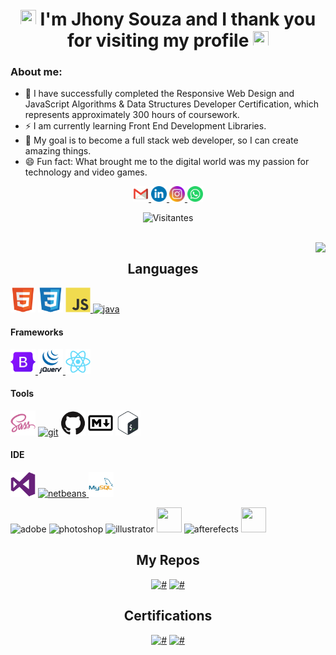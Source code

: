 <div align="center">
<h1>
 <img  width="25" height="25" src="https://www.discordianos.com/uploads/monthly_2021_02/c5efb82dcccc7f06ae379bdc9fdf00e3.cropped.gif.4916ab8d670076f628c323c10270c436.gif">
  I'm Jhony Souza and I thank you for visiting my profile
 <img  width="25" height="25" src="https://www.discordianos.com/uploads/monthly_2021_02/c5efb82dcccc7f06ae379bdc9fdf00e3.cropped.gif.4916ab8d670076f628c323c10270c436.gif">
</h1>
</div>


<h3>About me:</h3>

- 🌱 I have successfully completed the Responsive Web Design and JavaScript Algorithms & Data Structures Developer Certification, which represents approximately 300 hours of coursework.
- ⚡ I am currently learning Front End Development Libraries.
- 💭 My goal is to become a full stack web developer, so I can create amazing things.
- 😄 Fun fact: What brought me to the digital world was my passion for technology and video games.

<div align="center">
<!-- REDES SOCIAIS -->
	<a href = "mailto: jhonatansouzameza100@gmail.com">
    <img width="25" src="https://github.com/shahbajjamil/Social-Meadia-Icons/blob/master/Icons-logos/gmail.png">
    </a>
    <a href = "https://www.linkedin.com/in/jhonatan-leon-souza-meza/" target="_blank">
    <img width="25" src="https://github.com/shahbajjamil/Social-Meadia-Icons/blob/master/Icons-logos/linkedin-circle.png">
    </a>
   	<a href = "https://www.instagram.com/el.jhony.oficial/" target="_blank">
    <img width="25" src="https://github.com/shahbajjamil/Social-Meadia-Icons/blob/master/Icons-logos/instagram-circle.png">
    </a>
	</a>
   	<a href = "https://wa.me/543757501633?text=Hola%20Jhoni,%20como%20estas?" target="_blank">
    <img width="25" src="https://github.com/shahbajjamil/Social-Meadia-Icons/blob/master/Icons-logos/whatsapp-circle.png">
    </a>

![Visitantes](https://api.visitorbadge.io/api/visitors?path=https%3A%2F%2Fgithub.com%2FWarDog1000&label=Visitors&labelColor=%23dc143c&countColor=%23555555&style=flat&labelStyle=upper)
</div>
<br>
<img align="right" height="180" src="https://github-readme-stats.vercel.app/api/top-langs/?username=WarDog1000&langs_count=10&layout=compact&theme=dark">
<h2 align="center">Languages</h2>
<a href="https://www.freecodecamp.org/certification/JhonySouza/responsive-web-design" target="_blank"> <img src="https://github.com/devicons/devicon/blob/master/icons/html5/html5-original.svg" alt="html5-certification" width="40" height="40"/></a>
<a href="https://www.freecodecamp.org/certification/JhonySouza/responsive-web-design" target="_blank"> <img src="https://github.com/devicons/devicon/blob/master/icons/css3/css3-original.svg" alt="css3-certification" width="40" height="40"/></a>
<a href="https://www.freecodecamp.org/certification/JhonySouza/javascript-algorithms-and-data-structures" target="_blank"> <img src="https://github.com/devicons/devicon/blob/master/icons/javascript/javascript-original.svg" alt="javascript-certification" width="40" height="40"/> </a>
<a href="https://www.java.com" target="_blank"> <img src="https://cdn.icon-icons.com/icons2/2415/PNG/512/java_original_wordmark_logo_icon_146459.png" alt="java" width="40" height="40"/></a>
<h4>Frameworks</h4>
<a href="#"> <img src="https://github.com/devicons/devicon/blob/master/icons/bootstrap/bootstrap-original.svg" alt="bootstrap-certification" width="40" height="40"/> </a>
<a href="#"> <img src="https://github.com/devicons/devicon/blob/master/icons/jquery/jquery-original-wordmark.svg" alt="jquery-certification" width="40" height="40"/> </a>
<a href="#"> <img src="https://github.com/devicons/devicon/blob/master/icons/react/react-original.svg" alt="jquery-certification" width="40" height="40"/> </a>
<h4>Tools</h4>
<a href="#"><img src="https://github.com/devicons/devicon/blob/master/icons/sass/sass-original.svg" alt="sass" width="40" height="40"/></a>
<a href="https://git-scm.com/" target="_blank"><img src="https://www.vectorlogo.zone/logos/git-scm/git-scm-icon.svg" alt="git" width="40" height="40"/></a>
<a href="https://github.com/WarDog1000" target="_blank"><img src="https://github.com/devicons/devicon/blob/master/icons/github/github-original.svg" alt="gitHub" width="40" height="40"/></a>
<a href="#"><img src="https://github.com/devicons/devicon/blob/master/icons/markdown/markdown-original.svg" alt="markdown" width="40" height="40"/></a>
<a href="#"> <img src="https://github.com/devicons/devicon/blob/master/icons/bash/bash-original.svg" alt="bash" width="40" height="40"/></a>
<h4>IDE</h4>
<a href="https://vscode.dev/" target="_blank"><img src="https://github.com/devicons/devicon/blob/master/icons/visualstudio/visualstudio-plain.svg" alt="visualstudio" width="40" height="40"/></a>
<a href="https://netbeans.apache.org/" target="_blank"><img src="https://netbeans.apache.org/images/apache-netbeans.svg" alt="netbeans" width="40" height="40"/> </a>
<a href="https://www.mysql.com/" target="_blank"><img src="https://raw.githubusercontent.com/devicons/devicon/master/icons/mysql/mysql-original-wordmark.svg" alt="mysql" width="40" height="40"/></a>

<a><img src="https://www.adobe.com/content/dam/cc/icons/Adobe_Corporate_Horizontal_Red_HEX.svg" alt="adobe" width="25" height="25"/></a>
<a><img src="https://cdn.icon-icons.com/icons2/1088/PNG/512/1485282157-adobe-photoshop-raster-graphics-editor-cc-creative-cloud_78285.png" alt="photoshop" width="40" height="40"/></a>
<a><img src="https://cdn.icon-icons.com/icons2/1088/PNG/512/1485282143-adobe-illustrator-cc-creative-cloud_78298.png" alt="illustrator" width="40" height="40"/></a>
<a target="_blank"> <img src="https://cdn.icon-icons.com/icons2/1088/PNG/512/1485282164-adobe-lightroom-lr-cc-creative-cloud_78305.png" width="40" height="40"/></a>
<a><img src="https://cdn.icon-icons.com/icons2/1088/PNG/512/1485282160-adobe-after-effects-cc-creative-cloud-digital-visual-effects-motion-graphics-and-compositing-application_78299.png" alt="afterefects" width="40" height="40"/> </a>
<a target="_blank"> <img src="https://cdn.icon-icons.com/icons2/1088/PNG/512/1485282149-adobe-premiere-pro-cc-creative-cloud_78301.png" width="40" height="40"/> </a>

<div align="center">
	<h2>My Repos</h2>
	<a href="https://github.com/WarDog1000/JHotelApp"><img width="400" src="https://github-readme-stats.vercel.app/api/pin/?username=WarDog1000&repo=JHotelApp&langs_count=5&theme=dark" alt="#"></a>
	<a href="https://github.com/WarDog1000/FreeCodeCamp"><img width="400" src="https://github-readme-stats.vercel.app/api/pin/?username=WarDog1000&repo=FreeCodeCamp&langs_count=5&theme=dark" alt="#"></a>
 		<!-- TEMAS: dark, radical, merko, gruvbox, tokyonight, onedark, cobalt, synthwave, highcontrast, dracula -->
</div>
<div align="center">
	<h2>Certifications</h2>
	<a href="https://www.freecodecamp.org/certification/JhonySouza/responsive-web-design"> <img src="https://github.com/WarDog1000/FreeCodeCamp/blob/main/1%20Responsive%20Web%20Design/9%20Responsive%20Web%20Design%20Certification.jpg" alt="#" width="400" height="300"/></a>
	<a href="https://www.freecodecamp.org/certification/JhonySouza/javascript-algorithms-and-data-structures"><img src="https://github.com/WarDog1000/FreeCodeCamp/blob/main/2%20JavaScript%20Algorithms%20and%20Data%20Structures/JavaScript%20Algorithms%20and%20Data%20Structures%20Certification.jpg" alt="#" width="400" height="300"/></a>
</div>
<!-- ![Snake animation](https://github.com/WarDog1000/WarDog1000/blob/output/github-contribution-grid-snake.svg) -->

<!--
<a> <img src="#" alt="#" width="40" height="40"/> </a>
For more devicons:
https://github.com/devicons/devicon/tree/master/icons
https://icon-icons.com/es/icono/photoshop-adobe-photoshop/1687

https://github.com/devicons/devicon/blob/master/icons/android/android-original.svg
https://github.com/devicons/devicon/blob/master/icons/androidstudio/androidstudio-original-wordmark.svg
https://github.com/devicons/devicon/blob/master/icons/bootstrap/bootstrap-original.svg
https://github.com/devicons/devicon/blob/master/icons/blender/blender-original.svg
https://github.com/devicons/devicon/blob/master/icons/csharp/csharp-original.svg
https://github.com/devicons/devicon/blob/master/icons/docker/docker-original-wordmark.svg
https://github.com/devicons/devicon/blob/master/icons/illustrator/illustrator-line.svg
https://github.com/devicons/devicon/blob/master/icons/jquery/jquery-original-wordmark.svg
https://github.com/devicons/devicon/blob/master/icons/sass/sass-original.svg
https://github.com/devicons/devicon/blob/master/icons/markdown/markdown-original.svg
https://github.com/devicons/devicon/blob/master/icons/nextjs/nextjs-original-wordmark.svg
https://github.com/devicons/devicon/blob/master/icons/photoshop/photoshop-line.svg
https://github.com/devicons/devicon/blob/master/icons/unity/unity-original.svg
https://github.com/devicons/devicon/blob/master/icons/visualstudio/visualstudio-plain.svg
https://github.com/devicons/devicon/blob/master/icons/unrealengine/unrealengine-original.svg
https://github.com/devicons/devicon/blob/master/icons/oracle/oracle-original.svg
https://github.com/devicons/devicon/blob/master/icons/linux/linux-original.svg
https://github.com/devicons/devicon/blob/master/icons/bash/bash-original.svg
https://github.com/devicons/devicon/blob/master/icons/aftereffects/aftereffects-original.svg
https://github.com/devicons/devicon/blob/master/icons/postgresql/postgresql-original-wordmark.svg
https://github.com/devicons/devicon/blob/master/icons/python/python-original.svg

<img width="100%" height="650" src=""/>
https://cdna.artstation.com/p/assets/images/images/035/693/656/original/gwyneth-balucio-hello-world.gif?1615642877
https://c.tenor.com/f4eKzaPOZUYAAAAM/rz-ds-project.gif
https://c.tenor.com/mGgWY8RkgYMAAAAC/hello-world.gif
https://i.pinimg.com/originals/0c/0d/d1/0c0dd1efb2013a5454fa329d74df617b.gif
https://www.discordianos.com/uploads/monthly_2021_02/c5efb82dcccc7f06ae379bdc9fdf00e3.cropped.gif.4916ab8d670076f628c323c10270c436.gif

<h2>Statistics:</h2>
<div align="center">
<p>
<a href="https://github.com/WarDog1000"><img width="400" src="https://github-readme-stats.vercel.app/api?username=WarDog1000&show_icons=true&theme=dracula">
</p>
</div>
-->
